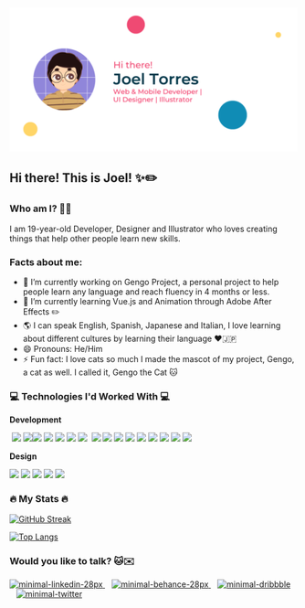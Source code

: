 ![animated-header](./header/anim-header.gif?raw=true)

## Hi there! This is Joel! ✨✏️

### Who am I? 👨‍💻

I am 19-year-old Developer, Designer and Illustrator who loves creating things that help other people learn new skills.

### Facts about me:

- 🔭 I’m currently working on Gengo Project, a personal project to help people learn any language and reach fluency in 4 months or less.
- 🌱 I’m currently learning Vue.js and Animation through Adobe After Effects ✏️
- 🌎 I can speak English, Spanish, Japanese and Italian, I love learning about different cultures by learning their language ❤️🇯🇵
- 😄 Pronouns: He/Him
- ⚡ Fun fact: I love cats so much I made the mascot of my project, Gengo, a cat as well. I called it, Gengo the Cat 🐱

### 💻 Technologies I'd Worked With 💻

**Development**
</br>

&nbsp;<img src="https://img.icons8.com/color/48/000000/java-coffee-cup-logo--v1.png"/>&nbsp;<img src="https://img.icons8.com/color/48/000000/python--v1.png"/><img src="https://img.icons8.com/color/48/000000/javascript--v1.png"/>&nbsp;<img src="https://img.icons8.com/color/48/000000/react-native.png"/>&nbsp;<img src="https://img.icons8.com/color/48/000000/vue-js.png"/>&nbsp;<img src="https://img.icons8.com/fluency/48/000000/gatsbyjs.png"/>&nbsp;<img src="https://img.icons8.com/color/48/000000/nodejs.png"/>&nbsp;&nbsp;<img src="https://img.icons8.com/color/48/000000/npm.png"/>&nbsp;<img src="https://img.icons8.com/color/48/000000/html-5--v1.png"/>&nbsp;<img src="https://img.icons8.com/color/48/000000/css3.png"/>&nbsp;<img src="https://img.icons8.com/color/48/000000/sass.png"/>&nbsp;<img src="https://img.icons8.com/color/48/000000/android-studio--v3.png"/>&nbsp;<img src="https://img.icons8.com/color/48/000000/intellij-idea.png"/>&nbsp;<img src="https://img.icons8.com/color/48/000000/visual-studio-code-2019.png"/>&nbsp;<img src="https://img.icons8.com/color/48/000000/git.png"/>&nbsp;<img src="https://img.icons8.com/color/48/000000/github--v1.png"/>&nbsp;

**Design**

<img src="https://img.icons8.com/color/48/000000/adobe-photoshop--v1.png"/>&nbsp;<img src="https://img.icons8.com/color/48/000000/adobe-xd--v1.png"/>&nbsp;<img src="https://img.icons8.com/color/48/000000/adobe-after-effects--v1.png"/>&nbsp;<img src="https://img.icons8.com/color/48/000000/adobe-illustrator--v1.png"/>&nbsp;<img src="https://img.icons8.com/color/46/000000/figma--v1.png"/>&nbsp;

### 🔥 My Stats 🔥

[![GitHub Streak](http://github-readme-streak-stats.herokuapp.com?user=joeltorres-7&theme=dracula&hide_border=true&date_format=M%20j%5B%2C%20Y%5D)](https://git.io/streak-stats)

[![Top Langs](https://github-readme-stats.vercel.app/api/top-langs/?username=joeltorres-7&layout=compact&theme=vision-friendly-dark)](https://github.com/anuraghazra/github-readme-stats)

### Would you like to talk? 🐱✉️

<div id="badges">
  <a href="https://www.linkedin.com/in/joeltorres1/">
    <img src="https://img.icons8.com/color/28/000000/linkedin.png" alt="minimal-linkedin-28px" border="0">
  </a>
  &nbsp;&nbsp;
  <a href="https://www.behance.net/joeltorres-7">
    <img src="https://i.ibb.co/98FrCTS/minimal-behance-28px.png" alt="minimal-behance-28px" border="0">
  </a>
  &nbsp;&nbsp;
  <a href="https://dribbble.com/joeltorres">
    <img src="https://i.ibb.co/fGDqKNx/minimal-dribbble-28px.png" alt="minimal-dribbble" border="0">
  </a>
  &nbsp;&nbsp;
  <a href="hhttps://twitter.com/JoelTorres_7">
    <img src="https://i.ibb.co/0fMZqbt/minimal-twitter-28px.png" alt="minimal-twitter" border="0">
  </a>
</div>
